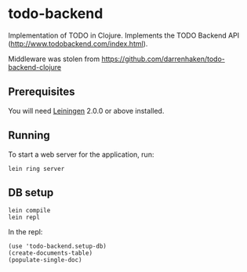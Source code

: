 # todo-backend

Implementation of TODO in Clojure. Implements the TODO Backend API (http://www.todobackend.com/index.html).

Middleware was stolen from https://github.com/darrenhaken/todo-backend-clojure

## Prerequisites

You will need [Leiningen][] 2.0.0 or above installed.

[leiningen]: https://github.com/technomancy/leiningen

## Running

To start a web server for the application, run:

    lein ring server

## DB setup

```
lein compile
lein repl
```

In the repl:

```
(use 'todo-backend.setup-db)
(create-documents-table)
(populate-single-doc)
```